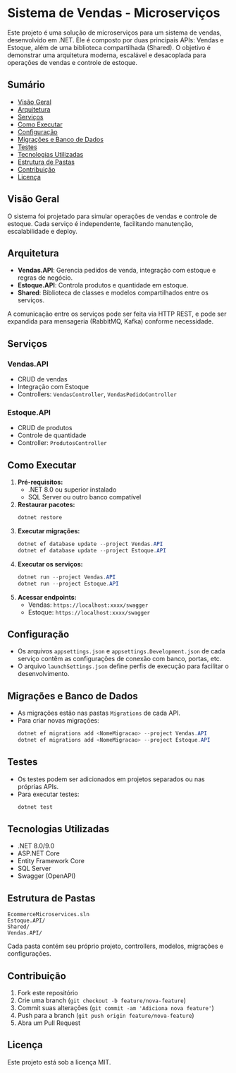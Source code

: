 # Sistema de Vendas - Microserviços

Este projeto é uma solução de microserviços para um sistema de vendas, desenvolvido em .NET. Ele é composto por duas principais APIs: Vendas e Estoque, além de uma biblioteca compartilhada (Shared). O objetivo é demonstrar uma arquitetura moderna, escalável e desacoplada para operações de vendas e controle de estoque.

## Sumário

- [Visão Geral](#visão-geral)
- [Arquitetura](#arquitetura)
- [Serviços](#serviços)
- [Como Executar](#como-executar)
- [Configuração](#configuração)
- [Migrações e Banco de Dados](#migrações-e-banco-de-dados)
- [Testes](#testes)
- [Tecnologias Utilizadas](#tecnologias-utilizadas)
- [Estrutura de Pastas](#estrutura-de-pastas)
- [Contribuição](#contribuição)
- [Licença](#licença)

## Visão Geral

O sistema foi projetado para simular operações de vendas e controle de estoque. Cada serviço é independente, facilitando manutenção, escalabilidade e deploy.

## Arquitetura

- **Vendas.API**: Gerencia pedidos de venda, integração com estoque e regras de negócio.
- **Estoque.API**: Controla produtos e quantidade em estoque.
- **Shared**: Biblioteca de classes e modelos compartilhados entre os serviços.

A comunicação entre os serviços pode ser feita via HTTP REST, e pode ser expandida para mensageria (RabbitMQ, Kafka) conforme necessidade.

## Serviços

### Vendas.API

- CRUD de vendas
- Integração com Estoque
- Controllers: `VendasController`, `VendasPedidoController`

### Estoque.API

- CRUD de produtos
- Controle de quantidade
- Controller: `ProdutosController`

## Como Executar

1. **Pré-requisitos:**
   - .NET 8.0 ou superior instalado
   - SQL Server ou outro banco compatível
2. **Restaurar pacotes:**
   ```powershell
   dotnet restore
   ```
3. **Executar migrações:**
   ```powershell
   dotnet ef database update --project Vendas.API
   dotnet ef database update --project Estoque.API
   ```
4. **Executar os serviços:**
   ```powershell
   dotnet run --project Vendas.API
   dotnet run --project Estoque.API
   ```
5. **Acessar endpoints:**
   - Vendas: `https://localhost:xxxx/swagger`
   - Estoque: `https://localhost:xxxx/swagger`

## Configuração

- Os arquivos `appsettings.json` e `appsettings.Development.json` de cada serviço contêm as configurações de conexão com banco, portas, etc.
- O arquivo `launchSettings.json` define perfis de execução para facilitar o desenvolvimento.

## Migrações e Banco de Dados

- As migrações estão nas pastas `Migrations` de cada API.
- Para criar novas migrações:
  ```powershell
  dotnet ef migrations add <NomeMigracao> --project Vendas.API
  dotnet ef migrations add <NomeMigracao> --project Estoque.API
  ```

## Testes

- Os testes podem ser adicionados em projetos separados ou nas próprias APIs.
- Para executar testes:
  ```powershell
  dotnet test
  ```

## Tecnologias Utilizadas

- .NET 8.0/9.0
- ASP.NET Core
- Entity Framework Core
- SQL Server
- Swagger (OpenAPI)

## Estrutura de Pastas

```
EcommerceMicroservices.sln
Estoque.API/
Shared/
Vendas.API/
```

Cada pasta contém seu próprio projeto, controllers, modelos, migrações e configurações.

## Contribuição

1. Fork este repositório
2. Crie uma branch (`git checkout -b feature/nova-feature`)
3. Commit suas alterações (`git commit -am 'Adiciona nova feature'`)
4. Push para a branch (`git push origin feature/nova-feature`)
5. Abra um Pull Request

## Licença

Este projeto está sob a licença MIT.
